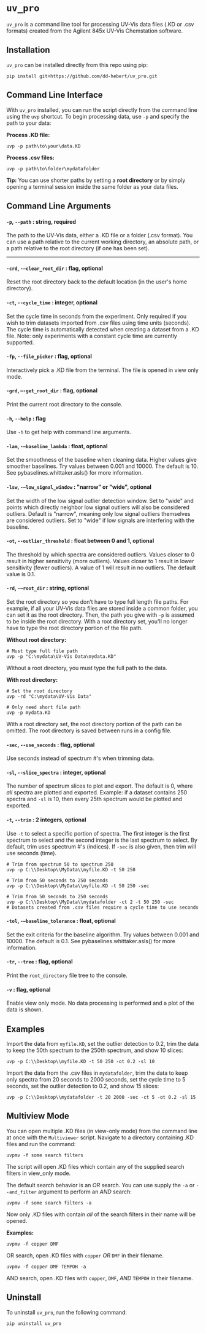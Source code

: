 ``uv_pro``
==========
``uv_pro`` is a command line tool for processing UV-Vis data files (.KD or .csv formats) created from the Agilent 845x UV-Vis Chemstation software.

Installation
------------
``uv_pro`` can be installed directly from this repo using pip:

```
pip install git+https://github.com/dd-hebert/uv_pro.git
```

Command Line Interface
----------------------
With ``uv_pro`` installed, you can run the script directly from the command line using the ``uvp`` shortcut. To begin processing data, use ``-p`` and specify the path to your data:

**Process .KD file:**
```
uvp -p path\to\your\data.KD
```

**Process .csv files:**
```
uvp -p path\to\folder\mydatafolder
```

**Tip:** You can use shorter paths by setting a **root directory** or by simply opening a terminal session inside the same folder as your data files.


Command Line Arguments
----------------------
#### ``-p``, ``--path`` : string, required
The path to the UV-Vis data, either a .KD file or a folder (.csv format). You can use a path relative to the current working directory, an absolute path, or a path relative to the root directory (if one has been set).

___

#### ``-crd``, ``-–clear_root_dir`` : flag, optional
Reset the root directory back to the default location (in the user's home directory).

#### ``-ct``, ``--cycle_time`` : integer, optional
Set the cycle time in seconds from the experiment. Only required if you wish to trim datasets imported from .csv files using time units (seconds). The cycle time is automatically detected when creating a dataset from a .KD file. Note: only experiments with a constant cycle time are currently supported.

#### ``-fp``, ``--file_picker`` : flag, optional
Interactively pick a .KD file from the terminal. The file is opened in view only mode.

#### ``-grd``, ``–-get_root_dir`` : flag, optional
Print the current root directory to the console.

#### ``-h``, ``--help`` : flag
Use ``-h`` to get help with command line arguments.

#### ``-lam``, ``-–baseline_lambda`` : float, optional
Set the smoothness of the baseline when cleaning data. Higher values give smoother baselines. Try values between 0.001 and 10000. The default is 10. See pybaselines.whittaker.asls() for more information.

#### ``-lsw``, ``-–low_signal_window`` : "narrow" or "wide", optional
Set the width of the low signal outlier detection window. Set to "wide" and points which directly neighbor low signal outliers will also be considered outliers. Default is "narrow", meaning only low signal outliers themselves are considered outliers. Set to "wide" if low signals are interfering with the baseline.

#### ``-ot``, ``--outlier_threshold`` : float between 0 and 1, optional
The threshold by which spectra are considered outliers. Values closer to 0 result in higher sensitivity (more outliers). Values closer to 1 result in lower sensitivity (fewer outliers). A value of 1 will result in no outliers. The default value is 0.1.

#### ``-rd``, ``-–root_dir`` : string, optional
Set the root directory so you don’t have to type full length file paths. For example, if all your UV-Vis data files are stored inside a common folder, you can set it as the root directory. Then, the path you give with ``-p`` is assumed to be inside the root directory. With a root directory set, you'll no longer have to type the root directory portion of the file path.

**Without root directory:**
```
# Must type full file path
uvp -p "C:\mydata\UV-Vis Data\mydata.KD"
```

Without a root directory, you must type the full path to the data. 

**With root directory:**
```
# Set the root directory
uvp -rd "C:\mydata\UV-Vis Data"

# Only need short file path
uvp -p mydata.KD
```

With a root directory set, the root directory portion of the path can be omitted. The root directory is saved between runs in a config file.

#### ``-sec``, ``--use_seconds`` : flag, optional
Use seconds instead of spectrum #'s when trimming data.

#### ``-sl``, ``--slice_spectra`` : integer, optional
The number of spectrum slices to plot and export. The default is 0, where *all* spectra are plotted and exported. Example: if a dataset contains 250 spectra and ``-sl`` is 10, then every 25th spectrum would be plotted and exported.

#### ``-t``, ``--trim`` : 2 integers, optional
Use ``-t`` to select a specific portion of spectra. The first integer is the first spectrum to select and the second integer is the last spectrum to select. By default, trim uses spectrum #'s (indices). If ``-sec`` is also given, then trim will use seconds (time).

```
# Trim from spectrum 50 to spectrum 250
uvp -p C:\\Desktop\\MyData\\myfile.KD -t 50 250

# Trim from 50 seconds to 250 seconds
uvp -p C:\\Desktop\\MyData\\myfile.KD -t 50 250 -sec

# Trim from 50 seconds to 250 seconds
uvp -p C:\\Desktop\\MyData\\mydatafolder -ct 2 -t 50 250 -sec
# Datasets created from .csv files require a cycle time to use seconds
```

#### ``-tol``, ``-–baseline_tolerance`` : float, optional
Set the exit criteria for the baseline algorithm. Try values between 0.001 and 10000. The default is 0.1. See pybaselines.whittaker.asls() for more information.

#### ``-tr``, ``--tree`` : flag, optional
Print the ``root_directory`` file tree to the console.

#### ``-v`` : flag, optional
Enable view only mode. No data processing is performed and a plot of the data is shown.

Examples
--------
Import the data from ``myfile.KD``, set the outlier detection to 0.2, trim the data to keep the 50th spectrum to the 250th spectrum, and show 10 slices:
```
uvp -p C:\\Desktop\\myfile.KD -t 50 250 -ot 0.2 -sl 10
```

Import the data from the .csv files in ``mydatafolder``, trim the data to keep only spectra from 20 seconds to 2000 seconds, set the cycle time to 5 seconds, set the outlier detection to 0.2, and show 15 slices:
```
uvp -p C:\\Desktop\\mydatafolder -t 20 2000 -sec -ct 5 -ot 0.2 -sl 15
```

Multiview Mode
--------------
You can open multiple .KD files (in view-only mode) from the command line at once with the ``Multiviewer`` script. Navigate to a directory containing .KD files and run the command:
```
uvpmv -f some search filters
```

The script will open .KD files which contain any of the supplied search filters in view_only mode.

The default search behavior is an *OR* search. You can use supply the ``-a`` or ``--and_filter`` argument to perform an *AND* search:
```
uvpmv -f some search filters -a
```

Now only .KD files with contain *all* of the search filters in their name will be opened.

**Examples:**
```
uvpmv -f copper DMF
```
OR search, open .KD files with ``copper`` *OR* ``DMF`` in their filename.

```
uvpmv -f copper DMF TEMPOH -a
```
AND search, open .KD files with ``copper``, ``DMF``, *AND* ``TEMPOH`` in their filename.

Uninstall
---------
To uninstall ``uv_pro``, run the following command:
```
pip uninstall uv_pro
```
